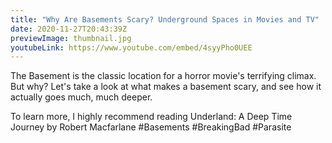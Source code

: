 ```yaml
---
title: "Why Are Basements Scary? Underground Spaces in Movies and TV"
date: 2020-11-27T20:43:39Z
previewImage: thumbnail.jpg
youtubeLink: https://www.youtube.com/embed/4syyPho0UEE
---
```


The Basement is the classic location for a horror movie's terrifying climax. But why? Let's take a look at what makes a basement scary, and see how it actually goes much, much deeper.

To learn more, I highly recommend reading Underland: A Deep Time Journey by Robert Macfarlane #Basements \#BreakingBad #Parasite